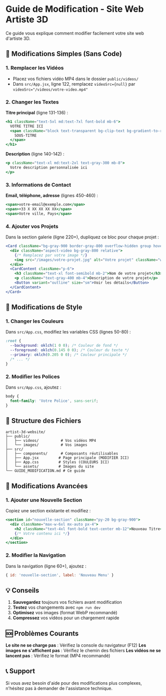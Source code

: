 # Guide de Modification - Site Web Artiste 3D

Ce guide vous explique comment modifier facilement votre site web d'artiste 3D.

## 🎯 Modifications Simples (Sans Code)

### 1. Remplacer les Vidéos
- Placez vos fichiers vidéo MP4 dans le dossier `public/videos/`
- Dans `src/App.jsx`, ligne 122, remplacez `videoSrc={null}` par `videoSrc="/videos/votre-video.mp4"`

### 2. Changer les Textes
**Titre principal** (ligne 131-136) :
```jsx
<h1 className="text-5xl md:text-7xl font-bold mb-6">
  VOTRE TITRE ICI
  <span className="block text-transparent bg-clip-text bg-gradient-to-r from-white to-gray-400">
    SOUS-TITRE
  </span>
</h1>
```

**Description** (ligne 140-142) :
```jsx
<p className="text-xl md:text-2xl text-gray-300 mb-8">
  Votre description personnalisée ici
</p>
```

### 3. Informations de Contact
**Email, téléphone, adresse** (lignes 450-460) :
```jsx
<span>votre-email@exemple.com</span>
<span>+33 X XX XX XX XX</span>
<span>Votre ville, Pays</span>
```

### 4. Ajouter vos Projets
Dans la section galerie (ligne 220+), dupliquez ce bloc pour chaque projet :
```jsx
<Card className="bg-gray-900 border-gray-800 overflow-hidden group hover:scale-105 transition-transform duration-300">
  <div className="aspect-video bg-gray-800 relative">
    {/* Remplacez par votre image */}
    <img src="/images/votre-projet.jpg" alt="Votre projet" className="w-full h-full object-cover" />
  </div>
  <CardContent className="p-6">
    <h3 className="text-xl font-semibold mb-2">Nom de votre projet</h3>
    <p className="text-gray-400 mb-4">Description de votre projet</p>
    <Button variant="outline" size="sm">Voir les détails</Button>
  </CardContent>
</Card>
```

## 🎨 Modifications de Style

### 1. Changer les Couleurs
Dans `src/App.css`, modifiez les variables CSS (lignes 50-80) :
```css
:root {
  --background: oklch(1 0 0); /* Couleur de fond */
  --foreground: oklch(0.145 0 0); /* Couleur du texte */
  --primary: oklch(0.205 0 0); /* Couleur principale */
  /* ... */
}
```

### 2. Modifier les Polices
Dans `src/App.css`, ajoutez :
```css
body {
  font-family: 'Votre Police', sans-serif;
}
```

## 📁 Structure des Fichiers

```
artist-3d-website/
├── public/
│   ├── videos/          # Vos vidéos MP4
│   └── images/          # Vos images
├── src/
│   ├── components/      # Composants réutilisables
│   ├── App.jsx         # Page principale (MODIFIER ICI)
│   ├── App.css         # Styles (COULEURS ICI)
│   └── assets/         # Images du site
└── GUIDE_MODIFICATION.md # Ce guide
```

## 🚀 Modifications Avancées

### 1. Ajouter une Nouvelle Section
Copiez une section existante et modifiez :
```jsx
<section id="nouvelle-section" className="py-20 bg-gray-900">
  <div className="max-w-6xl mx-auto px-4">
    <h2 className="text-4xl font-bold text-center mb-12">Nouveau Titre</h2>
    {/* Votre contenu ici */}
  </div>
</section>
```

### 2. Modifier la Navigation
Dans la navigation (ligne 60+), ajoutez :
```jsx
{ id: 'nouvelle-section', label: 'Nouveau Menu' }
```

## 💡 Conseils

1. **Sauvegardez** toujours vos fichiers avant modification
2. **Testez** vos changements avec `npm run dev`
3. **Optimisez** vos images (format WebP recommandé)
4. **Compressez** vos vidéos pour un chargement rapide

## 🆘 Problèmes Courants

**Le site ne se charge pas** : Vérifiez la console du navigateur (F12)
**Les images ne s'affichent pas** : Vérifiez le chemin des fichiers
**Les vidéos ne se lancent pas** : Vérifiez le format (MP4 recommandé)

## 📞 Support

Si vous avez besoin d'aide pour des modifications plus complexes, n'hésitez pas à demander de l'assistance technique.

